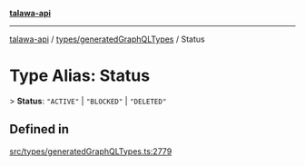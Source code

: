 [**talawa-api**](../../../README.md)

***

[talawa-api](../../../modules.md) / [types/generatedGraphQLTypes](../README.md) / Status

# Type Alias: Status

\> **Status**: `"ACTIVE"` \| `"BLOCKED"` \| `"DELETED"`

## Defined in

[src/types/generatedGraphQLTypes.ts:2779](https://github.com/PalisadoesFoundation/talawa-api/blob/4b5c74fd36bcfc2e36f3a06b67d517e865c188be/src/types/generatedGraphQLTypes.ts#L2779)
